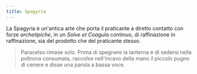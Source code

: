 ```yaml
---
title: Spagyria
---
```


La Spagyria è un'antica arte che porta il praticante a diretto contatto con
forze _archetipiche_, in un _Solve et Coagula_ continuo, di raffinazione in
raffinazione, sia del prodotto che del praticante stesso.

> Paracelso rimase solo. Prima di spegnere la lanterna e di sedersi nella
> poltrona consumata, raccolse nell'incavo della mano il piccolo pugno di cenere
> e disse una parola a bassa voce.
